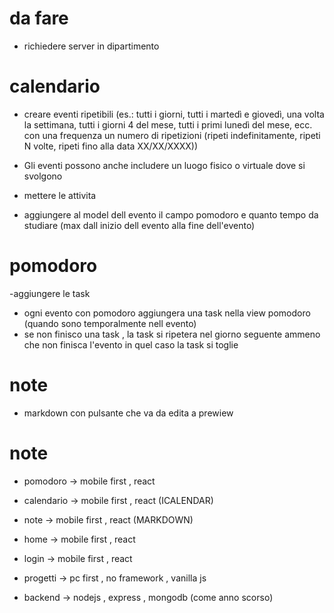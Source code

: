 # da fare

- richiedere server in dipartimento

# calendario

- creare eventi ripetibili  (es.: tutti i giorni, tutti i martedì e giovedì, una volta la 
settimana, tutti i giorni 4 del mese, tutti i primi lunedì del mese, ecc. con una frequenza un numero di ripetizioni (ripeti indefinitamente, ripeti N volte, ripeti fino alla
data XX/XX/XXXX))

- Gli eventi possono anche includere un luogo fisico o virtuale dove si svolgono

- mettere le attivita

- aggiungere al model dell evento il campo pomodoro e quanto tempo da studiare (max dall inizio dell evento alla fine dell'evento)

# pomodoro

-aggiungere le task
- ogni evento con pomodoro aggiungera una task nella view pomodoro (quando sono temporalmente nell evento)
- se non finisco una task , la task si ripetera nel giorno seguente ammeno che non finisca l'evento in quel caso la task si toglie

# note

- markdown con pulsante che va da edita a prewiew



# note

- pomodoro -> mobile first , react
- calendario -> mobile first , react  (ICALENDAR)
- note -> mobile first , react  (MARKDOWN)
- home -> mobile first , react
- login -> mobile first , react
- progetti -> pc first , no framework , vanilla js

- backend -> nodejs , express , mongodb (come anno scorso)